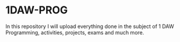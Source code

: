 # 1DAW-PROG
In this repository I will upload everything done in the subject of 1 DAW Programming, activities, projects, exams and much more.

